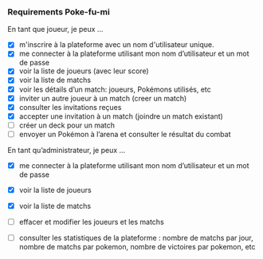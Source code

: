 ### Requirements Poke-fu-mi

En tant que joueur, je peux …
- [x] m'inscrire à la plateforme avec un nom d'utilisateur unique.
- [x] me connecter à la plateforme utilisant mon nom d’utilisateur et un mot de passe
- [x] voir la liste de joueurs (avec leur score)
- [x] voir la liste de matchs
- [x] voir les détails d’un match: joueurs, Pokémons utilisés, etc
- [x] inviter un autre joueur à un match (creer un match)
- [x] consulter les invitations reçues
- [x] accepter une invitation à un match (joindre un match existant)
- [ ] créer un deck pour un match
- [ ] envoyer un Pokémon à l’arena et consulter le résultat du combat

En tant qu’administrateur, je peux …
- [x] me connecter à la plateforme utilisant mon nom d’utilisateur et un mot de passe
- [x] voir la liste de joueurs 
- [x] voir la liste de matchs
- [ ] effacer et modifier les joueurs et les matchs
- [ ] consulter les statistiques de la plateforme : nombre de matchs par jour, nombre de matchs par pokemon, nombre de victoires par pokemon, etc

